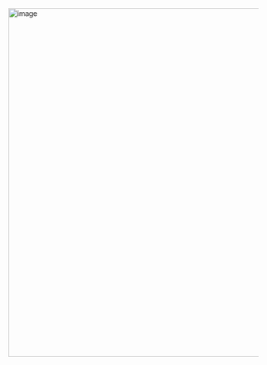 
<img width="1000" height="700" alt="image" src="https://github.com/user-attachments/assets/55720083-266a-4e4d-9473-b929cd768f1b" />
